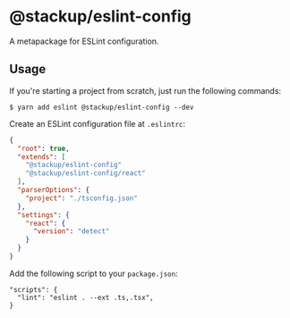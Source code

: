 # @stackup/eslint-config

A metapackage for ESLint configuration.

## Usage

If you're starting a project from scratch, just run the following commands:

    $ yarn add eslint @stackup/eslint-config --dev

Create an ESLint configuration file at `.eslintrc`:

```json
{
  "root": true,
  "extends": [
    "@stackup/eslint-config"
    "@stackup/eslint-config/react"
  ],
  "parserOptions": {
    "project": "./tsconfig.json"
  },
  "settings": {
    "react": {
      "version": "detect"
    }
  }
}
```

Add the following script to your `package.json`:

```
"scripts": {
  "lint": "eslint . --ext .ts,.tsx",
}
```
